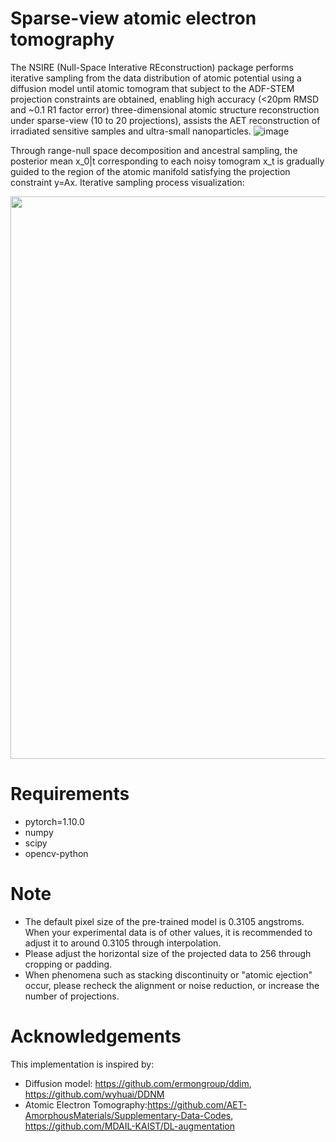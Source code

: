 # Sparse-view atomic electron tomography
The NSIRE (Null-Space Interative REconstruction) package performs iterative sampling from the data distribution of atomic potential using a diffusion model until atomic tomogram that subject to the ADF-STEM projection constraints are obtained, enabling high accuracy (<20pm RMSD and ~0.1 R1 factor error) three-dimensional atomic structure reconstruction under sparse-view (10 to 20 projections), assists the AET reconstruction of irradiated sensitive samples and ultra-small nanoparticles.
![image](https://github.com/LIHAN8099/Sparse-view-AET/blob/main/NSIRE_01.png)

Through range-null space decomposition and ancestral sampling, the posterior mean x_0|t corresponding to each noisy tomogram x_t is gradually guided to the region of the atomic manifold satisfying the projection constraint y=Ax. Iterative sampling process visualization:

<p align="center">
  <img src=https://github.com/LIHAN8099/Sparse-view-AET/blob/main/rec.gif width="900"/>
</p>



# Requirements
- pytorch=1.10.0
- numpy
- scipy
- opencv-python

# Note
- The default pixel size of the pre-trained model is 0.3105 angstroms. When your experimental data is of other values, it is recommended to adjust it to around 0.3105 through interpolation.
- Please adjust the horizontal size of the projected data to 256 through cropping or padding.
- When phenomena such as stacking discontinuity or "atomic ejection" occur, please recheck the alignment or noise reduction, or increase the number of projections.

# Acknowledgements
This implementation is inspired by:
- Diffusion model: https://github.com/ermongroup/ddim, https://github.com/wyhuai/DDNM
- Atomic Electron Tomography:https://github.com/AET-AmorphousMaterials/Supplementary-Data-Codes, https://github.com/MDAIL-KAIST/DL-augmentation
